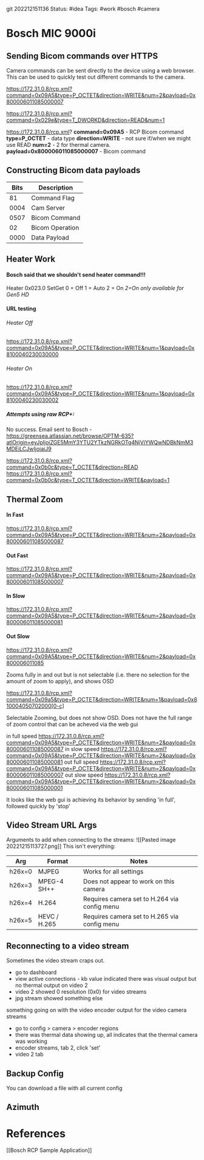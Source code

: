 git 202212151136
Status: #idea
Tags: #work #bosch #camera 

# Bosch MIC 9000i
## Sending Bicom commands over HTTPS
Camera commands can be sent directly to the device using a web browser. This can be used to quickly test out different commands to the camera.

https://172.31.0.8/rcp.xml?command=0x09A5&type=P_OCTET&direction=WRITE&num=2&payload=0x800006011085000007

https://172.31.0.8/rcp.xml?command=0x029e&type=T_DWORKD&direction=READ&num=1

https://172.31.0.8/rcp.xml?
**command=0x09A5** - RCP Bicom command
**type=P_OCTET** - data type
**direction=WRITE** - not sure if/when we might use READ
**num=2** - 2 for thermal camera.
**payload=0x800006011085000007** - Bicom command

## Constructing Bicom data payloads

| Bits   | Description     |
|--------|-----------------|
| 81     | Command Flag    |
| 0004   | Cam Server      |
| 0507   | Bicom Command   |
| 02     | Bicom Operation |
| 0000   | Data Payload    |

## Heater Work
#### Bosch said that we shouldn't send heater command!!!
Heater 0x023.0 
SetGet
0 = Off
1 = Auto
2 = On
*2=On only available for Gen5 HD*
#### URL testing
###### Heater Off
https://172.31.0.8/rcp.xml?command=0x09A5&type=P_OCTET&direction=WRITE&num=1&payload=0x8100040230030000
###### Heater On
https://172.31.0.8/rcp.xml?command=0x09A5&type=P_OCTET&direction=WRITE&num=1&payload=0x8100040230030002

##### Attempts using raw RCP+:
No success. Email sent to Bosch - https://greensea.atlassian.net/browse/OPTM-635?atlOrigin=eyJpIjoiZGE5MmY3YTU2YTkzNGRkOTg4NjViYWQwNDBkNmM3MDEiLCJwIjoiaiJ9

https://172.31.0.8/rcp.xml?command=0x0b0c&type=T_OCTET&direction=READ
https://172.31.0.8/rcp.xml?command=0x0b0c&type=T_OCTET&direction=WRITE&payload=1

## Thermal Zoom
#### In Fast
https://172.31.0.8/rcp.xml?command=0x09A5&type=P_OCTET&direction=WRITE&num=2&payload=0x800006011085000087
#### Out Fast
https://172.31.0.8/rcp.xml?command=0x09A5&type=P_OCTET&direction=WRITE&num=2&payload=0x800006011085000007

#### In Slow
https://172.31.0.8/rcp.xml?command=0x09A5&type=P_OCTET&direction=WRITE&num=2&payload=0x800006011085000081
#### Out Slow
https://172.31.0.8/rcp.xml?command=0x09A5&type=P_OCTET&direction=WRITE&num=2&payload=0x800006011085

Zooms fully in and out but is not selectable (i.e. there no selection for the amount of zoom to apply), and shows OSD 

https://172.31.0.8/rcp.xml?command=0x09a5&type=P_OCTET&direction=WRITE&num=1&payload=0x810004050702000[0-c]

Selectable Zooming, but does not show OSD. Does not have the full range of zoom control that can be acheved via the web gui

in full speed
https://172.31.0.8/rcp.xml?command=0x09A5&type=P_OCTET&direction=WRITE&num=2&payload=0x800006011085000087
in slow speed
https://172.31.0.8/rcp.xml?command=0x09A5&type=P_OCTET&direction=WRITE&num=2&payload=0x800006011085000081
out full speed
https://172.31.0.8/rcp.xml?command=0x09A5&type=P_OCTET&direction=WRITE&num=2&payload=0x800006011085000007
out slow speed
https://172.31.0.8/rcp.xml?command=0x09A5&type=P_OCTET&direction=WRITE&num=2&payload=0x800006011085000001

It looks like the web gui is achieving its behavior by sending 'in full', followed quickly by 'stop'

## Video Stream URL Args
Arguments to add when connecting to the streams:
![[Pasted image 20221215113727.png]]
This isn't everything: 

| Arg | Format | Notes |
|-----|--------|-------|
| h26x=0 | MJPEG | Works for all settings |
| h26x=3 | MPEG-4 SH++ | Does not appear to work on this camera |
| h26x=4 | H.264 | Requires camera set to H.264 via config menu |
| h26x=5 | HEVC / H.265 | Requires camera set to H.265 via config menu |

## Reconnecting to a video stream
Sometimes the video stream craps out.

- go to dashboard
- view active connections - kb value indicated there was visual output but no thermal output on video 2
- video 2 showed 0 resolution (0x0) for video streams
- jpg stream showed something else

something going on with the video encoder output for the video camera streams

- go to config > camera > encoder regions
- there was thermal data showing up, all indicates that the thermal camera was working
- encoder streams, tab 2, click 'set'
- video 2 tab

## Backup Config
You can download a file with all current config

## Azimuth

# References
[[Bosch RCP Sample Application]]